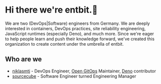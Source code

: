 # Hi there we're entbit.👋

We are two (DevOps|Software) engineers from Germany. We are deeply interested in containers, DevOps practices, site reliability engineering, JavaScript runtimes (especially Deno), and much more. 
Since we're eager to help people learn and push their knowledge forward, we've created this organization to create content under the umbrella of entbit.

## Who are we
- [niklasmtj](https://github.com/niklasmtj) - DevOps Engineer, [Open GitOps](https://github.com/open-gitops) Maintainer, [Deno](https://github.com/denoland) contributor
- [sourcecube](https://github.com/sourcecube) - Software Engineer turned Engineering Manager
